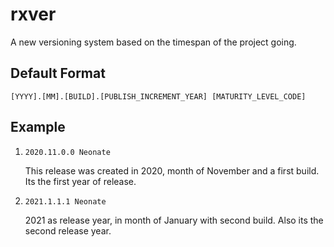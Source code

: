 # rxver
A new versioning system based  on the timespan of the project going.

## Default Format

```
[YYYY].[MM].[BUILD].[PUBLISH_INCREMENT_YEAR] [MATURITY_LEVEL_CODE]
```

## Example

1. `2020.11.0.0 Neonate`

    This release was created in 2020, month of November and a first build. Its the first year of release.
2. `2021.1.1.1 Neonate`

    2021 as release year, in month of January with second build. Also its the second release year.
